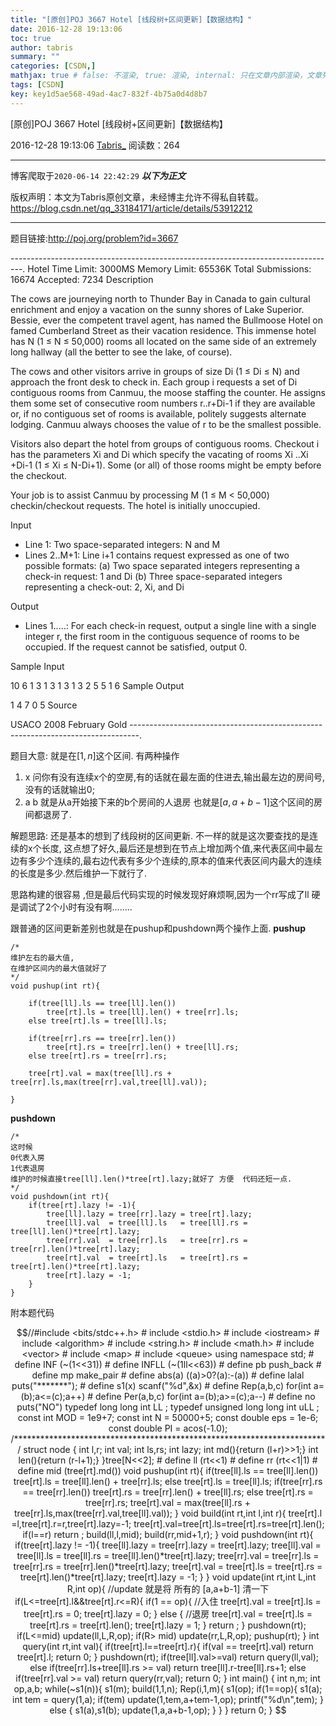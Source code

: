 ```yaml
---
title: "[原创]POJ 3667 Hotel [线段树+区间更新]【数据结构】"
date: 2016-12-28 19:13:06
toc: true
author: tabris
summary: ""
categories: [CSDN,]
mathjax: true # false: 不渲染, true: 渲染, internal: 只在文章内部渲染，文章列表中不渲染
tags: [CSDN]
key: key1d5ae568-49ad-4ac7-832f-4b75a0d4d8b7
---
```


[原创]POJ 3667 Hotel [线段树+区间更新]【数据结构】

2016-12-28 19:13:06  [Tabris_](https://me.csdn.net/qq_33184171) 阅读数：264

---

博客爬取于`2020-06-14 22:42:29`
***以下为正文***

版权声明：本文为Tabris原创文章，未经博主允许不得私自转载。
https://blog.csdn.net/qq_33184171/article/details/53912212

<!-- more -->

---

题目链接:http://poj.org/problem?id=3667

---------------------------------------------------------------------------------.
Hotel
Time Limit: 3000MS		Memory Limit: 65536K
Total Submissions: 16674		Accepted: 7234
Description

The cows are journeying north to Thunder Bay in Canada to gain cultural enrichment and enjoy a vacation on the sunny shores of Lake Superior. Bessie, ever the competent travel agent, has named the Bullmoose Hotel on famed Cumberland Street as their vacation residence. This immense hotel has N (1 ≤ N ≤ 50,000) rooms all located on the same side of an extremely long hallway (all the better to see the lake, of course).

The cows and other visitors arrive in groups of size Di (1 ≤ Di ≤ N) and approach the front desk to check in. Each group i requests a set of Di contiguous rooms from Canmuu, the moose staffing the counter. He assigns them some set of consecutive room numbers r..r+Di-1 if they are available or, if no contiguous set of rooms is available, politely suggests alternate lodging. Canmuu always chooses the value of r to be the smallest possible.

Visitors also depart the hotel from groups of contiguous rooms. Checkout i has the parameters Xi and Di which specify the vacating of rooms Xi ..Xi +Di-1 (1 ≤ Xi ≤ N-Di+1). Some (or all) of those rooms might be empty before the checkout.

Your job is to assist Canmuu by processing M (1 ≤ M < 50,000) checkin/checkout requests. The hotel is initially unoccupied.

Input

* Line 1: Two space-separated integers: N and M
* Lines 2..M+1: Line i+1 contains request expressed as one of two possible formats: (a) Two space separated integers representing a check-in request: 1 and Di (b) Three space-separated integers representing a check-out: 2, Xi, and Di

Output

* Lines 1.....: For each check-in request, output a single line with a single integer r, the first room in the contiguous sequence of rooms to be occupied. If the request cannot be satisfied, output 0.

Sample Input

10 6
1 3
1 3
1 3
1 3
2 5 5
1 6
Sample Output

1
4
7
0
5
Source

USACO 2008 February Gold
--------------------------------------------------------------------------------.

题目大意:
就是在$[1,n]$这个区间.
有两种操作
1) x    问你有没有连续x个的空房,有的话就在最左面的住进去,输出最左边的房间号,没有的话就输出0;
2) a b 就是从a开始接下来的b个房间的人退房  也就是$[a,a+b-1]$这个区间的房间都退房了.


解题思路:
还是基本的想到了线段树的区间更新.
不一样的就是这次要查找的是连续的x个长度,
这点想了好久,最后还是想到在节点上增加两个值,来代表区间中最左边有多少个连续的,最右边代表有多少个连续的,原本的值来代表区间内最大的连续的长度是多少.然后维护一下就行了.

思路构建的很容易 ,但是最后代码实现的时候发现好麻烦啊,因为一个rr写成了ll 硬是调试了2个小时有没有啊........

跟普通的区间更新差别也就是在pushup和pushdown两个操作上面.
**pushup**
```
/*
维护左右的最大值,
在维护区间内的最大值就好了
*/
void pushup(int rt){

    if(tree[ll].ls == tree[ll].len())
        tree[rt].ls = tree[ll].len() + tree[rr].ls;
    else tree[rt].ls = tree[ll].ls;

    if(tree[rr].rs == tree[rr].len())
        tree[rt].rs = tree[rr].len() + tree[ll].rs;
    else tree[rt].rs = tree[rr].rs;

    tree[rt].val = max(tree[ll].rs + tree[rr].ls,max(tree[rr].val,tree[ll].val));

}
```
**pushdown**
```
/*
这时候
0代表入房
1代表退房
维护的时候直接tree[ll].len()*tree[rt].lazy;就好了 方便  代码还短一点.
*/
void pushdown(int rt){
    if(tree[rt].lazy != -1){
        tree[ll].lazy = tree[rr].lazy = tree[rt].lazy;
        tree[ll].val  = tree[ll].ls   = tree[ll].rs = tree[ll].len()*tree[rt].lazy;
        tree[rr].val  = tree[rr].ls   = tree[rr].rs = tree[rr].len()*tree[rt].lazy;
        tree[rt].val  = tree[rt].ls   = tree[rt].rs = tree[rt].len()*tree[rt].lazy;
        tree[rt].lazy = -1;
    }
}
```

附本题代码
```math
//#include <bits/stdc++.h>
# include <stdio.h>
# include <iostream>
# include <algorithm>
# include <string.h>
# include <math.h>
# include <vector>
# include <map>
# include <queue>
using namespace std;

# define INF        (~(1<<31))
# define INFLL      (~(1ll<<63))
# define pb         push_back
# define mp         make_pair
# define abs(a)     ((a)>0?(a):-(a))
# define lalal      puts("*******");
# define s1(x)      scanf("%d",&x)
# define Rep(a,b,c) for(int a=(b);a<=(c);a++)
# define Per(a,b,c) for(int a=(b);a>=(c);a--)
# define no         puts("NO")

typedef long long int LL ;
typedef unsigned long long int uLL ;

const int    MOD = 1e9+7;
const int    N   = 50000+5;
const double eps = 1e-6;
const double PI  = acos(-1.0);

/***********************************************************************/

struct node {
    int l,r;
    int val;
    int ls,rs;
    int lazy;
    int md(){return (l+r)>>1;}
    int len(){return (r-l+1);}
}tree[N<<2];

# define ll  (rt<<1)
# define rr  (rt<<1|1)
# define mid (tree[rt].md())

void pushup(int rt){

    if(tree[ll].ls == tree[ll].len())
        tree[rt].ls = tree[ll].len() + tree[rr].ls;
    else tree[rt].ls = tree[ll].ls;

    if(tree[rr].rs == tree[rr].len())
        tree[rt].rs = tree[rr].len() + tree[ll].rs;
    else tree[rt].rs = tree[rr].rs;

    tree[rt].val = max(tree[ll].rs + tree[rr].ls,max(tree[rr].val,tree[ll].val));
}

void build(int rt,int l,int r){
    tree[rt].l  =l,tree[rt].r=r,tree[rt].lazy=-1;
    tree[rt].val=tree[rt].ls=tree[rt].rs=tree[rt].len();
    if(l==r) return ;
    build(ll,l,mid);
    build(rr,mid+1,r);
}

void pushdown(int rt){
    if(tree[rt].lazy != -1){
        tree[ll].lazy = tree[rr].lazy = tree[rt].lazy;
        tree[ll].val  = tree[ll].ls   = tree[ll].rs = tree[ll].len()*tree[rt].lazy;
        tree[rr].val  = tree[rr].ls   = tree[rr].rs = tree[rr].len()*tree[rt].lazy;
        tree[rt].val  = tree[rt].ls   = tree[rt].rs = tree[rt].len()*tree[rt].lazy;
        tree[rt].lazy = -1;
    }
}

void update(int rt,int L,int R,int op){  //update 就是将 所有的 [a,a+b-1] 清一下
    if(L<=tree[rt].l&&tree[rt].r<=R){
        if(1 == op){ //入住
            tree[rt].val = tree[rt].ls   = tree[rt].rs = 0;
            tree[rt].lazy = 0;
        }
        else {  //退房
            tree[rt].val  = tree[rt].ls   = tree[rt].rs = tree[rt].len();
            tree[rt].lazy = 1;
        }
        return ;
    }
    pushdown(rt);
    if(L<=mid) update(ll,L,R,op);
    if(R> mid) update(rr,L,R,op);
    pushup(rt);
}

int query(int rt,int val){

    if(tree[rt].l==tree[rt].r){
        if(val == tree[rt].val) return tree[rt].l;
        return 0;
    }

    pushdown(rt);
    if(tree[ll].val>=val)
        return query(ll,val);
    else if(tree[rr].ls+tree[ll].rs >= val)
        return tree[ll].r-tree[ll].rs+1;
    else if(tree[rr].val >= val)
        return query(rr,val);

    return 0;
}

int main()
{
	int n,m;
    int op,a,b;
    while(~s1(n)){
        s1(m);
        build(1,1,n);
        Rep(i,1,m){
            s1(op);
            if(1==op){
                s1(a);
                int tem = query(1,a);
                if(tem)   update(1,tem,a+tem-1,op);
                printf("%d\n",tem);
            }
            else {
                s1(a),s1(b);
                update(1,a,a+b-1,op);
            }
        }
    }
    return 0;
}

```
